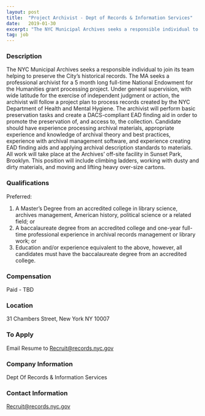 ```yaml
---
layout: post
title:  "Project Archivist - Dept of Records & Information Services"
date:   2019-01-30
excerpt: "The NYC Municipal Archives seeks a responsible individual to join its team helping to preserve the City’s historical records. The MA seeks a professional archivist for a 5 month long full-time National Endowment for the Humanities grant processing project. Under general supervision, with wide latitude for the exercise of independent..."
tag: job
---
```


### Description   

The NYC Municipal Archives seeks a responsible individual to join its team helping to preserve the City’s historical records. The MA seeks a professional archivist for a 5 month long full-time National Endowment for the Humanities grant processing project.  Under general supervision, with wide latitude for the exercise of independent judgment or action, the archivist will follow a project plan to process records created by the NYC Department of Health and Mental Hygiene. The archivist will perform basic preservation tasks and create a DACS-compliant EAD finding aid in order to promote the preservation of, and access to, the collection. Candidate should have experience processing archival materials, appropriate experience and knowledge of archival theory and best practices, experience with archival management software, and experience creating EAD finding aids and applying archival description standards to materials.
All work will take place at the Archives’ off-site facility in Sunset Park, Brooklyn. 
This position will include climbing ladders, working with dusty and dirty materials, and moving and lifting heavy over-size cartons.   





### Qualifications   

Preferred:
1.  A Master’s Degree from an accredited college in library science, archives management, American history, political science or a related field; or
2.  A baccalaureate degree from an accredited college and one-year full-time professional experience in archival records management or library work; or
3.  Education and/or experience equivalent to the above, however, all candidates must have the baccalaureate degree from an accredited college.



### Compensation   

Paid - TBD


### Location   

31 Chambers Street, New York NY 10007




### To Apply   

Email Resume to Recruit@records.nyc.gov



### Company Information   

Dept Of Records & Information Services


### Contact Information   

Recruit@records.nyc.gov


